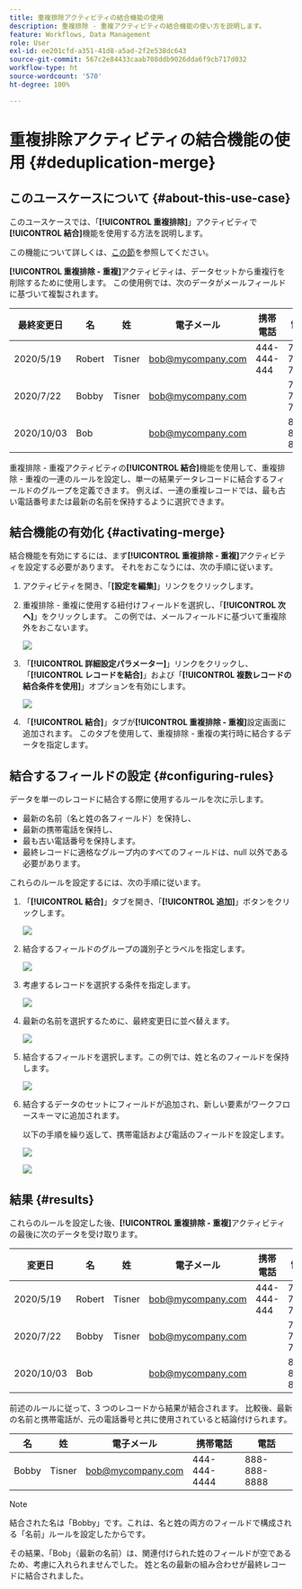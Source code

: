 ```yaml
---
title: 重複排除アクティビティの結合機能の使用
description: 重複排除 - 重複アクティビティの結合機能の使い方を説明します。
feature: Workflows, Data Management
role: User
exl-id: ee201cfd-a351-41d8-a5ad-2f2e538dc643
source-git-commit: 567c2e84433caab708ddb9026dda6f9cb717d032
workflow-type: ht
source-wordcount: '570'
ht-degree: 100%

---
```


# 重複排除アクティビティの結合機能の使用 {#deduplication-merge}



## このユースケースについて {#about-this-use-case}

このユースケースでは、「**[!UICONTROL 重複排除]**」アクティビティで&#x200B;**[!UICONTROL 結合]**&#x200B;機能を使用する方法を説明します。

この機能について詳しくは、[この節](deduplication.md#merging-fields-into-single-record)を参照してください。

**[!UICONTROL 重複排除 - 重複]**&#x200B;アクティビティは、データセットから重複行を削除するために使用します。 この使用例では、次のデータがメールフィールドに基づいて複製されます。

| 最終変更日 | 名 | 姓 | 電子メール | 携帯電話 | 電話 |
|-----|------------|-----------|-------|--------------|------|
| 2020/5/19 | Robert | Tisner | bob@mycompany.com | 444-444-444 | 777-777-7777 |
| 2020/7/22 | Bobby | Tisner | bob@mycompany.com | | 777-777-7777 |
| 2020/10/03 | Bob |  | bob@mycompany.com | | 888-888-8888 |

重複排除 - 重複アクティビティの&#x200B;**[!UICONTROL 結合]**&#x200B;機能を使用して、重複排除 - 重複の一連のルールを設定し、単一の結果データレコードに結合するフィールドのグループを定義できます。 例えば、一連の重複レコードでは、最も古い電話番号または最新の名前を保持するように選択できます。

## 結合機能の有効化 {#activating-merge}


結合機能を有効にするには、まず&#x200B;**[!UICONTROL 重複排除 - 重複]**&#x200B;アクティビティを設定する必要があります。 それをおこなうには、次の手順に従います。

1. アクティビティを開き、「**[設定を編集]**」リンクをクリックします。

1. 重複排除 - 重複に使用する紐付けフィールドを選択し、「**[!UICONTROL 次へ]**」をクリックします。 この例では、メールフィールドに基づいて重複除外をおこないます。

   ![](assets/uc_merge_edit.png)

1. 「**[!UICONTROL 詳細設定パラメーター]**」リンクをクリックし、「**[!UICONTROL レコードを結合]**」および「**[!UICONTROL 複数レコードの結合条件を使用]**」オプションを有効にします。

   ![](assets/uc_merge_advanced_parameters.png)

1. 「**[!UICONTROL 結合]**」タブが&#x200B;**[!UICONTROL 重複排除 - 重複]**&#x200B;設定画面に追加されます。 このタブを使用して、重複排除 - 重複の実行時に結合するデータを指定します。

## 結合するフィールドの設定 {#configuring-rules}

データを単一のレコードに結合する際に使用するルールを次に示します。

* 最新の名前（名と姓の各フィールド）を保持し、
* 最新の携帯電話を保持し、
* 最も古い電話番号を保持します。
* 最終レコードに適格なグループ内のすべてのフィールドは、null 以外である必要があります。

これらのルールを設定するには、次の手順に従います。

1. 「**[!UICONTROL 結合]**」タブを開き、「**[!UICONTROL 追加]**」ボタンをクリックします。

   ![](assets/uc_merge_add.png)

1. 結合するフィールドのグループの識別子とラベルを指定します。

   ![](assets/uc_merge_identifier.png)

1. 考慮するレコードを選択する条件を指定します。

   ![](assets/uc_merge_filter.png)

1. 最新の名前を選択するために、最終変更日に並べ替えます。

   ![](assets/uc_merge_sort.png)

1. 結合するフィールドを選択します。この例では、姓と名のフィールドを保持します。

   ![](assets/uc_merge_keep.png)

1. 結合するデータのセットにフィールドが追加され、新しい要素がワークフロースキーマに追加されます。

   以下の手順を繰り返して、携帯電話および電話のフィールドを設定します。

   ![](assets/dedup8.png)

   ![](assets/dedup9.png)

## 結果 {#results}

これらのルールを設定した後、**[!UICONTROL 重複排除 - 重複]**&#x200B;アクティビティの最後に次のデータを受け取ります。

| 変更日 | 名 | 姓 | 電子メール | 携帯電話 | 電話 |
|-----|------------|-----------|-------|--------------|------|
| 2020/5/19 | Robert | Tisner | bob@mycompany.com | 444-444-444 | 777-777-7777 |
| 2020/7/22 | Bobby | Tisner | bob@mycompany.com | | 777-777-7777 |
| 2020/10/03 | Bob |  | bob@mycompany.com | | 888-888-8888 |

前述のルールに従って、3 つのレコードから結果が結合されます。 比較後、最新の名前と携帯電話が、元の電話番号と共に使用されていると結論付けられます。

| 名 | 姓 | 電子メール | 携帯電話 | 電話 |
|------------|-----------|-------|--------------|------|
| Bobby | Tisner | bob@mycompany.com | 444-444-4444 | 888-888-8888 |

>[!NOTE]
>
> 結合された名は「Bobby」です。これは、名と姓の両方のフィールドで構成される「名前」ルールを設定したからです。
>
>その結果、「Bob」（最新の名前）は、関連付けられた姓のフィールドが空であるため、考慮に入れられませんでした。 姓と名の最新の組み合わせが最終レコードに結合されました。
